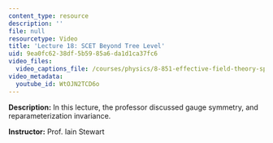 ```yaml
---
content_type: resource
description: ''
file: null
resourcetype: Video
title: 'Lecture 18: SCET Beyond Tree Level'
uid: 9ea0fc62-38df-5b59-85a6-da1d1ca37fc6
video_files:
  video_captions_file: /courses/physics/8-851-effective-field-theory-spring-2013/video-lectures/lecture-18-scet-beyond-tree-level/WtOJN2TCD6o.vtt
video_metadata:
  youtube_id: WtOJN2TCD6o
---
```


**Description:** In this lecture, the professor discussed gauge symmetry, and reparameterization invariance.

**Instructor:** Prof. Iain Stewart